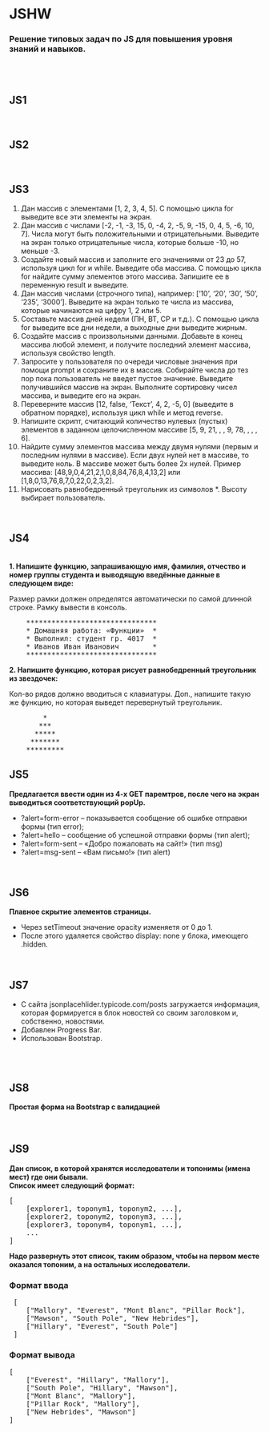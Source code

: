 # JSHW
### **Решение типовых задач по JS для повышения уровня знаний и навыков.**
<br>
<br>

<h2>JS1</h2>

<br>


<h2>JS2</h2>

<br>


<h2>JS3</h2>
<ol>
    <li>Дан массив с элементами [1, 2, 3, 4, 5]. С помощью цикла for выведите все эти элементы на экран.</li>
    <li>Дан массив с числами [-2, -1, -3, 15, 0, -4, 2, -5, 9, -15, 0, 4, 5, -6, 10, 7]. Числа могут быть положительными и отрицательными. Выведите на экран только отрицательные числа, которые больше -10, но меньше -3.</li>
    <li>Создайте новый массив и заполните его значениями от 23 до 57, используя цикл for и while. Выведите оба массива. С помощью цикла for найдите сумму элементов этого массива. Запишите ее в переменную result и выведите.</li>
    <li>Дан массив числами (строчного типа), например: [‘10’, ‘20’, ‘30’, ‘50’, ‘235’, ‘3000’]. Выведите на экран только те числа из массива, которые начинаются на цифру 1, 2 или 5.</li>
    <li>Составьте массив дней недели (ПН, ВТ, СР и т.д.). С помощью цикла for выведите все дни недели, а выходные дни выведите жирным.</li>
    <li>Создайте массив с произвольными данными. Добавьте в конец массива любой элемент, и получите последний элемент массива, используя свойство length.</li>
    <li>Запросите у пользователя по очереди числовые значения при помощи prompt и сохраните их в массив. Собирайте числа до тез пор пока пользователь не введет пустое значение. Выведите получившийся массив на экран. Выполните сортировку чисел массива, и выведите его на экран.</li>
    <li>Переверните массив [12, false, ‘Текст’, 4, 2, -5, 0] (выведите в обратном порядке), используя цикл while и метод reverse.</li>
    <li>Напишите скрипт, считающий количество нулевых (пустых) элементов в заданном целочисленном массиве [5, 9, 21, , , 9, 78, , , , 6].</li>
    <li>Найдите сумму элементов массива между двумя нулями (первым и последним нулями в массиве). Если двух нулей нет в массиве, то выведите ноль. В массиве может быть более 2х нулей. Пример массива: [48,9,0,4,21,2,1,0,8,84,76,8,4,13,2] или [1,8,0,13,76,8,7,0,22,0,2,3,2].</li>
    <li>Нарисовать равнобедренный треугольник из символов *. Высоту выбирает пользователь.</li>
</ol>
<br>


<h2>JS4</h2>
<br>
<b>1. Напишите функцию, запрашивающую имя, фамилия, отчество и номер группы студента и выводящую введённые данные в следующем виде:</b>
<p>Размер рамки должен определятся автоматически по самой длинной строке. Рамку вывести в консоль.</p>
<pre>
    *******************************
    * Домашняя работа: «Функции»  *
    * Выполнил: студент гр. 4017  *
    * Иванов Иван Иванович        *
    *******************************
</pre>  
        <b>2. Напишите функцию, которая рисует равнобедренный треугольник из звездочек:</b>
        <p>Кол-во рядов должно вводиться с клавиатуры. Доп., напишите такую же функцию, но
            которая выведет перевернутый треугольник.</p>
<pre>
        *
       ***
      *****
     *******
    *********
</pre>


<h2>JS5</h2>
<b>Предлагается ввести один из 4-х GET паремтров, после чего на экран выводиться соответствующий popUp.</b>
<br>
<ul>
    <li>?alert=form-error – показывается сообщение об ошибке отправки формы (тип error);</li>
    <li>?alert=hello – сообщение об успешной отправки формы (тип alert);</li>
    <li>?alert=form-sent – «Добро пожаловать на сайт!» (тип msg)</li>
    <li>?alert=msg-sent – «Вам письмо!» (тип alert)</li>
</ul>
<br>

<h2>JS6</h2>
<b>Плавное скрытие элементов страницы.</b>
<br>
<ul>
    <li>Через setTimeout значение opacity изменяетя от 0 до 1.</li>
    <li>После этого удаляется свойство display: none у блока, имеющего .hidden.</li>
</ul>
<br>

<h2>JS7</h2>
<ul>
    <li>С сайта jsonplacehlider.typicode.com/posts загружается информация, которая формируется в блок новостей со своим заголовком и, собственно, новостями.</li>
    <li>Добавлен Progress Bar.</li>
    <li>Использован Bootstrap.</li>
</ul>
<br>
<br>

<h2>JS8</h2>
<b>Простая форма на Bootstrap с валидацией</b>
<br>
<br>
<br>

<h2>JS9</h2>
            <div>
            <b>Дан список, в которой хранятся исследователи и топонимы (имена мест) где они бывали. <br> Список имеет
                следующий формат:</b>
            <pre>
[
    [explorer1, toponym1, toponym2, ...],
    [explorer2, toponym2, toponym3, ...],
    [explorer3, toponym4, toponym1, ...],
    ...
]</pre>
        </div>
        <b>Надо развернуть этот список, таким образом, чтобы на первом месте оказался топоним, а на остальных
            исследователи.</b>

<h3>Формат ввода</h3>       
  <pre>
 [
    ["Mallory", "Everest", "Mont Blanc", "Pillar Rock"],
    ["Mawson", "South Pole", "New Hebrides"],
    ["Hillary", "Everest", "South Pole"]
 ]</pre>

<h3>Формат вывода</h3>
   <pre>
[
    ["Everest", "Hillary", "Mallory"],
    ["South Pole", "Hillary", "Mawson"],
    ["Mont Blanc", "Mallory"],
    ["Pillar Rock", "Mallory"],
    ["New Hebrides", "Mawson"]
]
</pre>
